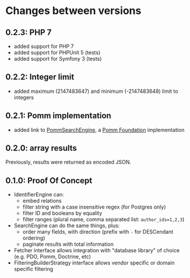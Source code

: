 # Changes between versions

## 0.2.3: PHP 7

* added support for PHP 7
* added support for PHPUnit 5 (tests)
* added support for Symfony 3 (tests)

## 0.2.2: Integer limit

* added maximum (2147483647) and minimum (-2147483648) limit to integers

## 0.2.1: Pomm implementation

* added link to [PommSearchEngine](https://github.com/gnugat/pomm-search-engine), a [Pomm Foundation](http://www.pomm-project.org/) implementation

## 0.2.0: array results

Previously, results were returned as encoded JSON.

## 0.1.0: Proof Of Concept

* IdentifierEngine can:
    * embed relations
    * filter string with a case insensitive regex (for Postgres only)
    * filter ID and booleans by equality
    * filter ranges (plural name, comma separated list: `author_ids=1,2,3`)
* SearchEngine can do the same things, plus:
    * order many fields, with direction (prefix with `-` for DESCendant ordering)
    * paginate results with total information
* Fetcher interface allows integration with "database library" of choice (e.g. PDO, Pomm, Doctrine, etc)
* FilteringBuilderStrategy interface allows vendor specific or domain specific filtering
